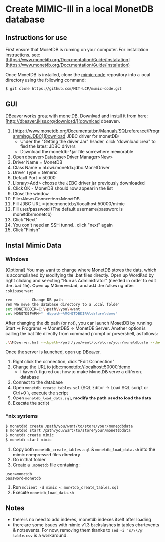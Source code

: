 # Create MIMIC-III in a local MonetDB database

## Instructions for use

First ensure that MonetDB is running on your computer. For installation instructions, see: [https://www.monetdb.org/Documentation/Guide/Installation](https://www.monetdb.org/Documentation/Guide/Installation)

Once MonetDB is installed, clone the [mimic-code](https://github.com/MIT-LCP/mimic-code) repository into a local directory using the following command:

``` bash
$ git clone https://github.com/MIT-LCP/mimic-code.git
```

## GUI

DBeaver works great with monetDB. Download and install it from here: [http://dbeaver.jkiss.org/download/](download dbeaver).

1. [https://www.monetdb.org/Documentation/Manuals/SQLreference/Programming/JDBC](Download JDBC driver for monetDB)
    * Under the "Getting the driver Jar" header, click "download area" to find the latest JDBC drivers
    * Download the monetdb-\*.jar file somewhere memorable
1. Open dbeaver>Database>Driver Manager>New>
  1. Driver Name = MonetDB
  1. Class Name = nl.cwi.monetdb.jdbc.MonetDriver
  1. Driver Type = Generic
  1. Default Port = 50000
  1. Library>Add> choose the JDBC driver jar previously downloaded
  1. Click OK - MonetDB should now appear in the list
  1. Close the window
1. File>New>Connection>MonetDB
  1. Fill JDBC URL =  jdbc:monetdb://localhost:50000/mimic
  1. Fill user/password (The default username/password is monetdb/monetdb)
  1. Click "Next"
  1. You don't need an SSH tunnel.. click "next" again
  1. Click "Finish"

## Install Mimic Data

### Windows


(Optional) You may want to change where MonetDB stores the data, which is accomplished by modifying the .bat files directly. Open up WordPad by right clicking and selecting "Run as Administrator" (needed in order to edit the .bat file). Open up M5server.bat, and add the following after `:skipuservar`:

```bash
rem ------- Change DB path ---------
rem We move the database directory to a local folder
set MONETDBDIR=C:\\path\\you\\want
set MONETDBFARM="--dbpath=%MONETDBDIR%\dbfarm\demo"
```

After changing the db path (or not), you can launch MonetDB by running Start -> Programs -> MonetDB5 -> MonetDB Server. Another option is calling the bat file directly from command prompt or powershell, as follows:

```sh
.\\M5server.bat --dbpath=/path/you/want/to/store/your/monetdbdata --daemon=yes
```

Once the server is launched, open up DBeaver.

1. Right click the connection, click "Edit Connection"
2. Change the URL to jdbc:monetdb://localhost:50000/demo
    * I haven't figured out how to make MonetDB serve a different database
3. Connect to the database
4. Open `monetdb_create_tables.sql` (SQL Editor -> Load SQL script or Ctrl+O ), execute the script
5. Open `monetdb_load_data.sql`, **modify the path used to load the data**
6. Execute the script

### \*nix systems

``` bash
$ monetdbd create /path/you/want/to/store/your/monetdbdata
$ monetdbd start /path/you/want/to/store/your/monetdbdata
$ monetdb create mimic
$ monetdb start mimic
```


1. Copy both `monetdb_create_tables.sql` \& `monetdb_load_data.sh` into the mimic compressed files directory
1. Go in that folder
1. Create a `.monetdb` file containing:
```
user=monetdb
password=monetdb
```
1. Run `mclient -d mimic < monetdb_create_tables.sql`
1. Execute `monetdb_load_data.sh`

## Notes

* there is no need to add indexes, monetdb indexes itself after loading
* there are some issues with mimic v1.3 backslashes in tables chartevents & noteevents. For now, removing them thanks to `sed -i 's/\\/g' table.csv` is a workaround.
